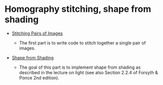 # Homography stitching, shape from shading

- [Stitching Pairs of Images](https://github.com/hongbozheng/computer-vision/tree/main/assignment_3/image_stitching)

  - The first part is to write code to stitch together a single pair of images.

- [Shape from Shading](https://github.com/hongbozheng/computer-vision/tree/main/assignment_3/shape_from_shading)

  - The goal of this part is to implement shape from shading as described in the lecture on light (see also Section 2.2.4 of
  Forsyth & Ponce 2nd edition).
